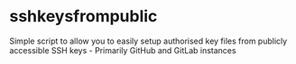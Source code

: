 # sshkeysfrompublic
Simple script to allow you to easily setup authorised key files from publicly accessible SSH keys - Primarily GitHub and GitLab instances
